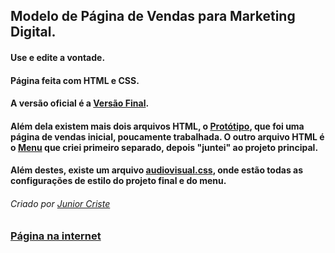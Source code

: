 ## Modelo de Página de Vendas para Marketing Digital.
#### Use e edite a vontade.
#### Página feita com HTML e CSS. 
#### A versão oficial é a <a href="https://github.com/JuniorCriste/Pagina-de-Vendas-MODELO/Projeto/VersaoFinal.htm">Versão Final</a>.
#### Além dela existem mais dois arquivos HTML, o  <a href="https://github.com/JuniorCriste/Pagina-de-Vendas-MODELO/Projeto/prototipo.htm">Protótipo</a>, que foi uma página de vendas inicial, poucamente trabalhada. O outro arquivo HTML é o <a href="https://github.com/JuniorCriste/Pagina-de-Vendas-MODELO/Projeto/menu.htm">Menu</a> que criei primeiro separado, depois "juntei" ao projeto principal.
#### Além destes, existe um arquivo <a href="https://github.com/JuniorCriste/Pagina-de-Vendas-MODELO/Projeto/audiovisual.css">audiovisual.css</a>, onde estão todas as configurações de estilo do projeto final e do menu.
###### Criado por <a href="https://github.com/juniorcriste">Junior Criste</a>
### <a href="https://www.informaticode.store/audiovisual">Página na internet</a>
